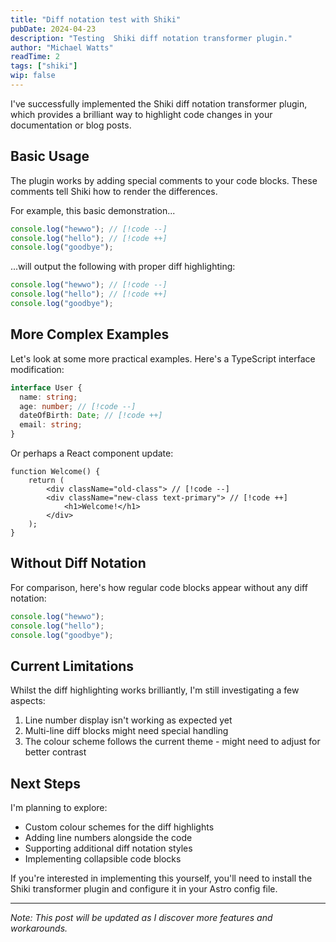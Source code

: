 ```yaml
---
title: "Diff notation test with Shiki"
pubDate: 2024-04-23
description: "Testing  Shiki diff notation transformer plugin."
author: "Michael Watts"
readTime: 2
tags: ["shiki"]
wip: false
---
```


I've successfully implemented the Shiki diff notation transformer plugin, which provides a brilliant way to highlight code changes in your documentation or blog posts.

## Basic Usage

The plugin works by adding special comments to your code blocks. These comments tell Shiki how to render the differences.

For example, this basic demonstration...

```ts
console.log("hewwo"); // [!code --]
console.log("hello"); // [!code ++]
console.log("goodbye");
```

...will output the following with proper diff highlighting:

```ts
console.log("hewwo"); // [!code --]
console.log("hello"); // [!code ++]
console.log("goodbye");
```

## More Complex Examples

Let's look at some more practical examples. Here's a TypeScript interface modification:

```ts
interface User {
  name: string;
  age: number; // [!code --]
  dateOfBirth: Date; // [!code ++]
  email: string;
}
```

Or perhaps a React component update:

```tsx
function Welcome() {
    return (
        <div className="old-class"> // [!code --]
        <div className="new-class text-primary"> // [!code ++]
            <h1>Welcome!</h1>
        </div>
    );
}
```

## Without Diff Notation

For comparison, here's how regular code blocks appear without any diff notation:

```ts
console.log("hewwo");
console.log("hello");
console.log("goodbye");
```

## Current Limitations

Whilst the diff highlighting works brilliantly, I'm still investigating a few aspects:

1. Line number display isn't working as expected yet
2. Multi-line diff blocks might need special handling
3. The colour scheme follows the current theme - might need to adjust for better contrast

## Next Steps

I'm planning to explore:

- Custom colour schemes for the diff highlights
- Adding line numbers alongside the code
- Supporting additional diff notation styles
- Implementing collapsible code blocks

If you're interested in implementing this yourself, you'll need to install the Shiki transformer plugin and configure it in your Astro config file.

---

_Note: This post will be updated as I discover more features and workarounds._
